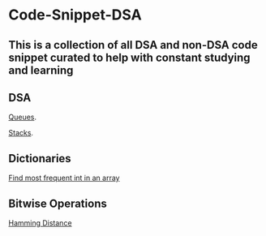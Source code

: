 # Code-Snippet-DSA

## This is a collection of all DSA and non-DSA code snippet curated to help with constant studying and learning

## DSA

[Queues](https://github.com/aabudu16/Code-Snippet-DSA/blob/master/DSA/Queue.swift).

[Stacks](https://github.com/aabudu16/Code-Snippet-DSA/blob/master/DSA/Stacks.swift).

## Dictionaries

[Find most frequent int in an array](https://github.com/aabudu16/Code-Snippet-DSA/blob/master/Dictionaries/findTheMostFrequentInt.swift)

## Bitwise Operations
[Hamming Distance]()
